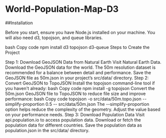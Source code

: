 # World-Population-Map-D3

##Installation

Before you start, ensure you have Node.js installed on your machine. You will also need d3, topojson, and queue libraries.

bash
Copy code
npm install d3 topojson d3-queue
Steps to Create the Project

Step 1: Download GeoJSON Data from Natural Earth
Visit Natural Earth Data.
Download the GeoJSON data for the world. The 50m resolution dataset is recommended for a balance between detail and performance.
Save the GeoJSON file as 50m.json in your project’s src/data/ directory.
Step 2: Convert GeoJSON to TopoJSON
Install the topojson command-line tool if you haven't already:
bash
Copy code
npm install -g topojson
Convert the 50m.json GeoJSON file to TopoJSON to reduce file size and improve performance:
bash
Copy code
topojson -o src/data/50m.topo.json --simplify-proportion 0.5 -- src/data/50m.json
The --simplify-proportion option helps reduce the complexity of the geometry. Adjust the value based on your performance needs.
Step 3: Download Population Data
Visit api.population.io to access population data.
Download or fetch the population data for different countries.
Save the population data as population.json in the src/data/ directory.
